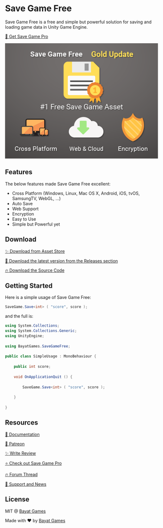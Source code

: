 # Save Game Free

Save Game Free is a free and simple but powerful solution for saving and loading game data in Unity Game Engine.

[:rocket: Get Save Game Pro](https://github.com/BayatGames/SaveGamePro/)

<p align="center">
	<img src="https://raw.githubusercontent.com/BayatGames/SaveGameFree/master/Assets/BayatGames/SaveGameFree/PressKit/Unity%20Package%20Key%20Images%20-%20Large-01.png" alt="Save Game Free Logo" />
</p>

## Features

The below features made Save Game Free excellent:

- Cross Platform (Windows, Linux, Mac OS X, Android, iOS, tvOS, SamsungTV, WebGL, ...)
- Auto Save
- Web Support
- Encryption
- Easy to Use
- Simple but Powerful yet

## Download

[:sparkles: Download from Asset Store](https://www.assetstore.unity3d.com/#!/content/81519?aid=1101l3ncK)

[:rocket: Download the latest version from the Releases section](https://github.com/BayatGames/SaveGameFree/releases/latest)

[:fire: Download the Source Code](https://github.com/BayatGames/SaveGameFree/archive/master.zip)

## Getting Started

Here is a simple usage of Save Game Free:

```csharp
SaveGame.Save<int> ( "score", score );
```

and the full is:

```csharp
using System.Collections;
using System.Collections.Generic;
using UnityEngine;

using BayatGames.SaveGameFree;

public class SimpleUsage : MonoBehaviour {

	public int score;

	void OnApplicationQuit () {

		SaveGame.Save<int> ( "score", score );

	}

}
```

## Resources

[:book: Documentation](http://docs.bayat.io/savegamefree)

[:rocket: Patreon](https://www.patreon.com/BayatGames)

[:sparkles: Write Review](https://www.assetstore.unity3d.com/#!/content/81519)

[:star: Check out Save Game Pro](https://github.com/BayatGames/SaveGamePro/)

[:fire: Forum Thread](https://forum.unity3d.com/threads/released-empireassets-save-game-free.457658/)

[:newspaper: Support and News](https://github.com/BayatGames/Support)

## License

MIT @ [Bayat Games](https://github.com/BayatGames)

Made with :heart: by [Bayat Games](https://github.com/BayatGames)
